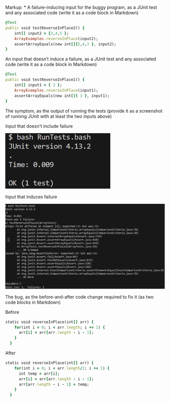 Markup: * A failure-inducing input for the buggy program, as a JUnit test and any associated code (write it as a code block in Markdown)

```ruby
@Test 
public void testReverseInPlace2() {
	int[] input2 = {3,4,5 };
	ArrayExamples.reverseInPlace(input2);
	assertArrayEquals(new int[]{5,4,3 }, input2);
}


```


An input that doesn’t induce a failure, as a JUnit test and any associated code (write it as a code block in Markdown)

```ruby
@Test 
public void testReverseInPlace1() {
    int[] input1 = { 3 };
    ArrayExamples.reverseInPlace(input1);
    assertArrayEquals(new int[]{ 3 }, input1);
}
```

The symptom, as the output of running the tests (provide it as a screenshot of running JUnit with at least the two inputs above)

Input that doesn't include failure



![image](symptom1.png)



Input that induces failure



![image](Symptom2.png)



The bug, as the before-and-after code change required to fix it (as two code blocks in Markdown)

Before
```ruby
static void reverseInPlace(int[] arr) {
    for(int i = 0; i < arr.length; i += 1) {
      arr[i] = arr[arr.length - i - 1];
    }
  }
```

After
```ruby
static void reverseInPlace(int[] arr) {
    for(int i = 0; i < arr.length/2; i += 1) {
      int temp = arr[i];
      arr[i] = arr[arr.length - i - 1];
      arr[arr.length - i - 1] = temp;
    }
  }


```


